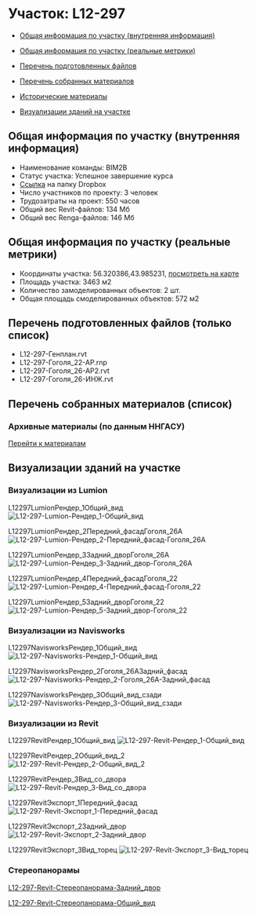 # Участок: L12-297

* [Общая информация по участку (внутренняя информация)](#Chapter1)

* [Общая информация по участку (реальные метрики)](#Chapter2)

* [Перечень подготовленных файлов](#Chapter3)

* [Перечень собранных материалов](#Chapter4)

* [Исторические материалы](#Chapter5)

* [Визуализации зданий на участке](#Chapter6)

## <a id="Chapter1"></a> Общая информация по участку (внутренняя информация)
+ Наименование команды: BIM2B
+ Статус участка: Успешное завершение курса
+ [Ссылка](https://www.dropbox.com/sh/wvvgv1nw1iqred9/AACeVT6SzHPabe24sEN12F4Wa/L12_297?dl=0) на папку Dropbox
+ Число участников по проекту: 3 человек
+ Трудозатраты на проект: 550 часов
+ Общий вес Revit-файлов: 134 Мб
+ Общий вес Renga-файлов: 146 Мб
## <a id="Chapter2"></a> Общая информация по участку (реальные метрики)
+ Координаты участка: 56.320386,43.985231, [посмотреть на карте](https://yandex.ru/maps/47/nizhny-novgorod/?ll=43.985231%2C56.320386&z=19)
+ Площадь участка: 3463 м2
+ Количество замоделированных объектов: 2 шт.
+ Общая площадь смоделированных объектов: 572 м2
## <a id="Chapter3"></a> Перечень подготовленных файлов (только список)
+ L12-297-Генплан.rvt
+ L12-297-Гоголя_22-АР.rnp
+ L12-297-Гоголя_26-АР2.rvt
+ L12-297-Гоголя_26-ИНЖ.rvt
## <a id="Chapter4"></a> Перечень собранных материалов (список)
### <a id="Chapter5"></a> Архивные материалы (по данным ННГАСУ)
[Перейти к материалам](/BuidingsInfo/8d9f0136-bacf-4909-9057-bb58fb38a135/About.md)
## <a id="Chapter6"></a> Визуализации зданий на участке
### Визуализации из Lumion
L12297LumionРендер_1Общий_вид
![L12-297-Lumion-Рендер_1-Общий_вид](/Images/L12_297/L12-297-Lumion-Рендер_1-Общий_вид_Compressed.jpg)

L12297LumionРендер_2Передний_фасадГоголя_26А
![L12-297-Lumion-Рендер_2-Передний_фасад-Гоголя_26А](/Images/L12_297/L12-297-Lumion-Рендер_2-Передний_фасад-Гоголя_26А_Compressed.jpg)

L12297LumionРендер_3Задний_дворГоголя_26А
![L12-297-Lumion-Рендер_3-Задний_двор-Гоголя_26А](/Images/L12_297/L12-297-Lumion-Рендер_3-Задний_двор-Гоголя_26А_Compressed.jpg)

L12297LumionРендер_4Передний_фасадГоголя_22
![L12-297-Lumion-Рендер_4-Передний_фасад-Гоголя_22](/Images/L12_297/L12-297-Lumion-Рендер_4-Передний_фасад-Гоголя_22_Compressed.jpg)

L12297LumionРендер_5Задний_дворГоголя_22
![L12-297-Lumion-Рендер_5-Задний_двор-Гоголя_22](/Images/L12_297/L12-297-Lumion-Рендер_5-Задний_двор-Гоголя_22_Compressed.jpg)

### Визуализации из Navisworks
L12297NavisworksРендер_1Общий_вид
![L12-297-Navisworks-Рендер_1-Общий_вид](/Images/L12_297/L12-297-Navisworks-Рендер_1-Общий_вид_Compressed.jpg)

L12297NavisworksРендер_2Гоголя_26АЗадний_фасад
![L12-297-Navisworks-Рендер_2-Гоголя_26А-Задний_фасад](/Images/L12_297/L12-297-Navisworks-Рендер_2-Гоголя_26А-Задний_фасад_Compressed.jpg)

L12297NavisworksРендер_3Общий_вид_сзади
![L12-297-Navisworks-Рендер_3-Общий_вид_сзади](/Images/L12_297/L12-297-Navisworks-Рендер_3-Общий_вид_сзади_Compressed.jpg)

### Визуализации из Revit
L12297RevitРендер_1Общий_вид
![L12-297-Revit-Рендер_1-Общий_вид](/Images/L12_297/L12-297-Revit-Рендер_1-Общий_вид_Compressed.jpg)

L12297RevitРендер_2Общий_вид_2
![L12-297-Revit-Рендер_2-Общий_вид_2](/Images/L12_297/L12-297-Revit-Рендер_2-Общий_вид_2_Compressed.jpg)

L12297RevitРендер_3Вид_со_двора
![L12-297-Revit-Рендер_3-Вид_со_двора](/Images/L12_297/L12-297-Revit-Рендер_3-Вид_со_двора_Compressed.jpg)

L12297RevitЭкспорт_1Передний_фасад
![L12-297-Revit-Экспорт_1-Передний_фасад](/Images/L12_297/L12-297-Revit-Экспорт_1-Передний_фасад_Compressed.jpg)

L12297RevitЭкспорт_2Задний_двор
![L12-297-Revit-Экспорт_2-Задний_двор](/Images/L12_297/L12-297-Revit-Экспорт_2-Задний_двор_Compressed.jpg)

L12297RevitЭкспорт_3Вид_торец
![L12-297-Revit-Экспорт_3-Вид_торец](/Images/L12_297/L12-297-Revit-Экспорт_3-Вид_торец_Compressed.jpg)

### Стереопанорамы
[L12-297-Revit-Стереопанорама-Задний_двор](https://pano.autodesk.com/pano.html?url=jpgs/f2d92818-6f50-4e2b-b6b1-960350b5f2f9&version=2)

[L12-297-Revit-Стереопанорама-Общий_вид](https://pano.autodesk.com/pano.html?url=jpgs/24a0b0cd-db26-4c24-bc0a-8fe750a91469&version=2)

